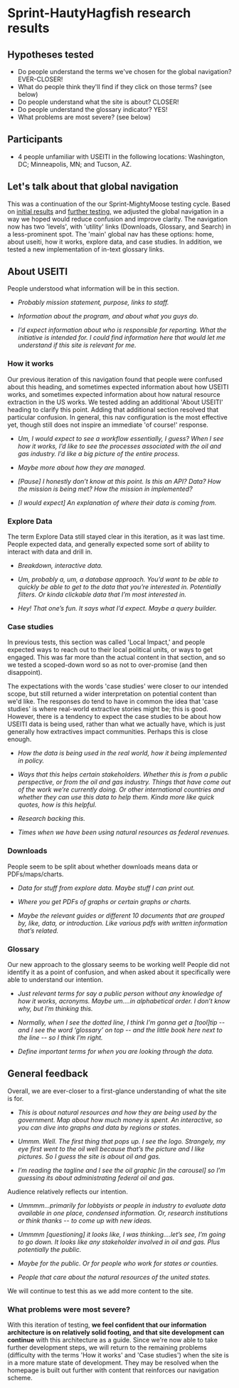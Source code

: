 # Sprint-HautyHagfish research results


## Hypotheses tested

- Do people understand the terms we've chosen for the global navigation? EVER-CLOSER!
- What do people think they'll find if they click on those terms? (see below)
- Do people understand what the site is about? CLOSER!
- Do people understand the glossary indicator? YES!
- What problems are most severe? (see below)


## Participants

- 4 people unfamiliar with USEITI in the following locations: Washington, DC; Minneapolis, MN; and Tucson, AZ.


## Let's talk about that global navigation

This was a continuation of the our Sprint-MightyMoose testing cycle. Based on [initial results](https://github.com/18F/doi-extractives-data/blob/research/research/sprint-mightymoose/sprint-mightymoose_results.md) and [further testing](https://github.com/18F/doi-extractives-data/blob/research/research/sprint-mightymoose-b/sprint-mightymoose_results-b.md), we adjusted the global navigation in a way we hoped would reduce confusion and improve clarity. The navigation now has two 'levels', with 'utility' links (Downloads, Glossary, and Search) in a less-prominent spot. The 'main' global nav has these options: home, about useiti, how it works, explore data, and case studies. In addition, we tested a new implementation of in-text glossary links.

## About USEITI

People understood what information will be in this section.

- _Probably mission statement, purpose, links to staff._

- _Information about the program, and about what you guys do._

- _I’d expect information about who is responsible for reporting. What the initiative is intended for. I could find information here that would let me understand if this site is relevant for me._

### How it works

Our previous iteration of this navigation found that people were confused about this heading, and sometimes expected information about how USEITI works, and sometimes expected information about how natural resource extraction in the US works. We tested adding an additional 'About USEITI' heading to clarify this point. Adding that additional section resolved that particular confusion. In general, this nav configuration is the most effective yet, though still does not inspire an immediate 'of course!' response.

- _Um, I would expect to see a workflow essentially, I guess? When I see how it works, I’d like to see the processes associated with the oil and gas industry. I’d like a big picture of the entire process._

- _Maybe more about how they are managed._

- _[Pause] I honestly don’t know at this point. Is this an API? Data? How the mission is being met? How the mission in implemented?_

- _[I would expect] An explanation of where their data is coming from._


### Explore Data

The term Explore Data still stayed clear in this iteration, as it was last time. People expected data, and generally expected some sort of ability to interact with data and drill in.

- _Breakdown, interactive data._

- _Um, probably a, um, a database approach. You’d want to be able to quickly be able to get to the data that you’re interested in. Potentially filters. Or kinda clickable data that I’m most interested in._

- _Hey! That one’s fun. It says what I’d expect. Maybe a query builder._


### Case studies

In previous tests, this section was called 'Local Impact,' and people expected ways to reach out to their local political units, or ways to get engaged. This was far more than the actual content in that section, and so we tested a scoped-down word so as not to over-promise (and then disappoint).

The expectations with the words 'case studies' were closer to our intended scope, but still returned a wider interpretation on potential content than we'd like. The responses do tend to have in common the idea that 'case studies' is where real-world extractive stories might be; this is good. However, there is a tendency to expect the case studies to be about how USEITI data is being used, rather than what we actually have, which is just generally how extractives impact communities. Perhaps this is close enough.

- _How the data is being used in the real world, how it being implemented in policy._

- _Ways that this helps certain stakeholders. Whether this is from a public perspective, or from the oil and gas industry. Things that have come out of the work we’re currently doing. Or other international countries and whether they can use this data to help them. Kinda more like quick quotes, how is this helpful._

- _Research backing this._

- _Times when we have been using natural resources as federal revenues._


### Downloads

People seem to be split about whether downloads means data or PDFs/maps/charts.

- _Data for stuff from explore data. Maybe stuff I can print out._

- _Where you get PDFs of graphs or certain graphs or charts._

- _Maybe the relevant guides or different 10 documents that are grouped by, like, data, or introduction. Like various pdfs with written information that’s related._


### Glossary

Our new approach to the glossary seems to be working well! People did not identify it as a point of confusion, and when asked about it specifically were able to understand our intention.

- _Just relevant terms for say a public person without any knowledge of how it works, acronyms. Maybe um….in alphabetical order. I don’t know why, but I’m thinking this._

- _Normally, when I see the dotted line, I think I’m gonna get a [tool]tip -- and I see the word ‘glossary’ on top -- and the little book here next to the line -- so I think I’m right._

- _Define important terms for when you are looking through the data._


## General feedback

Overall, we are ever-closer to a first-glance understanding of what the site is for.

- _This is about natural resources and how they are being used by the government. Map about how much money is spent. An interactive, so you can dive into graphs and data by regions or states._

- _Ummm. Well. The first thing that pops up. I see the logo. Strangely, my eye first went to the oil well because that’s the picture and I like pictures. So I guess the site is about oil and gas._

- _I’m reading the tagline and I see the oil graphic [in the carousel] so I’m guessing its about administrating federal oil and gas._

Audience relatively reflects our intention.

- _Ummmm...primarily for lobbyists or people in industry to evaluate data available in one place, condensed information. Or, research institutions or think thanks -- to come up with new ideas._

- _Ummmm [questioning] it looks like, I was thinking….let’s see, I’m going to go down. It looks like any stakeholder involved in oil and gas. Plus potentially the public._

- _Maybe for the public. Or for people who work for states or counties._

- _People that care about the natural resources of the united states._

We will continue to test this as we add more content to the site.


### What problems were most severe?

With this iteration of testing, **we feel confident that our information architecture is on relatively solid footing, and that site development can continue** with this architecture as a guide. Since we're now able to take further development steps, we will return to the remaining problems (difficulty with the terms 'How it works' and 'Case studies') when the site is in a more mature state of development. They may be resolved when the homepage is built out further with content that reinforces our navigation scheme.
